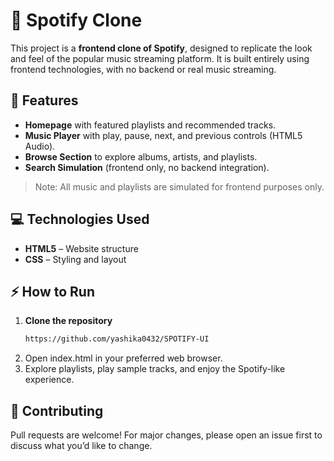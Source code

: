 # 🎵 Spotify Clone

This project is a **frontend clone of Spotify**, designed to replicate the look and feel of the popular music streaming platform. It is built entirely using frontend technologies, with no backend or real music streaming.

## 🚀 Features

- **Homepage** with featured playlists and recommended tracks.  
- **Music Player** with play, pause, next, and previous controls (HTML5 Audio).  
- **Browse Section** to explore albums, artists, and playlists.  
- **Search Simulation** (frontend only, no backend integration).  

> Note: All music and playlists are simulated for frontend purposes only.

## 💻 Technologies Used

- **HTML5** – Website structure  
- **CSS** – Styling and layout

## ⚡ How to Run

1. **Clone the repository**  
   ```bash
   https://github.com/yashika0432/SPOTIFY-UI
2. Open index.html in your preferred web browser.
3. Explore playlists, play sample tracks, and enjoy the Spotify-like experience.

## 🤝 Contributing
Pull requests are welcome! 
For major changes, please open an issue first to discuss what you’d like to change.
